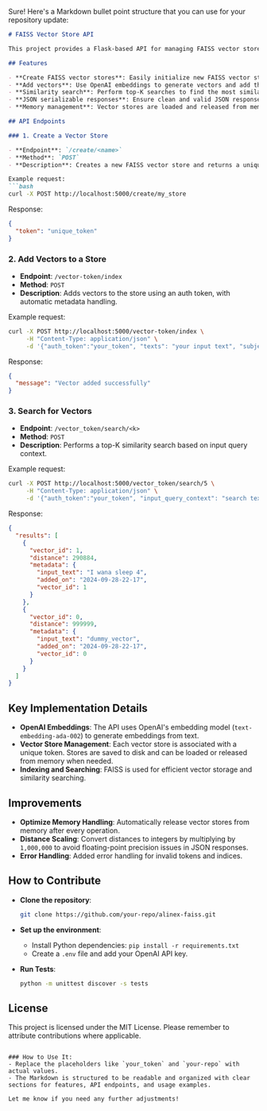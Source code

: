 Sure! Here's a Markdown bullet point structure that you can use for your repository update:

```markdown
# FAISS Vector Store API

This project provides a Flask-based API for managing FAISS vector stores with OpenAI embeddings. You can create vector stores, add vectors to them, and perform similarity searches.

## Features

- **Create FAISS vector stores**: Easily initialize new FAISS vector stores with a unique token.
- **Add vectors**: Use OpenAI embeddings to generate vectors and add them to the store.
- **Similarity search**: Perform top-K searches to find the most similar vectors based on input text.
- **JSON serializable responses**: Ensure clean and valid JSON responses for all API endpoints.
- **Memory management**: Vector stores are loaded and released from memory efficiently.

## API Endpoints

### 1. Create a Vector Store

- **Endpoint**: `/create/<name>`
- **Method**: `POST`
- **Description**: Creates a new FAISS vector store and returns a unique token.

Example request:
```bash
curl -X POST http://localhost:5000/create/my_store
```

Response:
```json
{
  "token": "unique_token"
}
```

### 2. Add Vectors to a Store

- **Endpoint**: `/vector-token/index`
- **Method**: `POST`
- **Description**: Adds vectors to the store using an auth token, with automatic metadata handling.

Example request:
```bash
curl -X POST http://localhost:5000/vector-token/index \
     -H "Content-Type: application/json" \
     -d '{"auth_token":"your_token", "texts": "your input text", "subject": "Test Subject"}'
```

Response:
```json
{
  "message": "Vector added successfully"
}
```

### 3. Search for Vectors

- **Endpoint**: `/vector_token/search/<k>`
- **Method**: `POST`
- **Description**: Performs a top-K similarity search based on input query context.

Example request:
```bash
curl -X POST http://localhost:5000/vector_token/search/5 \
     -H "Content-Type: application/json" \
     -d '{"auth_token":"your_token", "input_query_context": "search text"}'
```

Response:
```json
{
  "results": [
    {
      "vector_id": 1,
      "distance": 290884,
      "metadata": {
        "input_text": "I wana sleep 4",
        "added_on": "2024-09-28-22-17",
        "vector_id": 1
      }
    },
    {
      "vector_id": 0,
      "distance": 999999,
      "metadata": {
        "input_text": "dummy_vector",
        "added_on": "2024-09-28-22-17",
        "vector_id": 0
      }
    }
  ]
}
```

## Key Implementation Details

- **OpenAI Embeddings**: The API uses OpenAI's embedding model (`text-embedding-ada-002`) to generate embeddings from text.
- **Vector Store Management**: Each vector store is associated with a unique token. Stores are saved to disk and can be loaded or released from memory when needed.
- **Indexing and Searching**: FAISS is used for efficient vector storage and similarity searching.

## Improvements

- **Optimize Memory Handling**: Automatically release vector stores from memory after every operation.
- **Distance Scaling**: Convert distances to integers by multiplying by `1,000,000` to avoid floating-point precision issues in JSON responses.
- **Error Handling**: Added error handling for invalid tokens and indices.

## How to Contribute

- **Clone the repository**:
  ```bash
  git clone https://github.com/your-repo/alinex-faiss.git
  ```
- **Set up the environment**:
  - Install Python dependencies: `pip install -r requirements.txt`
  - Create a `.env` file and add your OpenAI API key.
  
- **Run Tests**:
  ```bash
  python -m unittest discover -s tests
  ```

## License

This project is licensed under the MIT License. Please remember to attribute contributions where applicable.
```

### How to Use It:
- Replace the placeholders like `your_token` and `your-repo` with actual values.
- The Markdown is structured to be readable and organized with clear sections for features, API endpoints, and usage examples.

Let me know if you need any further adjustments!